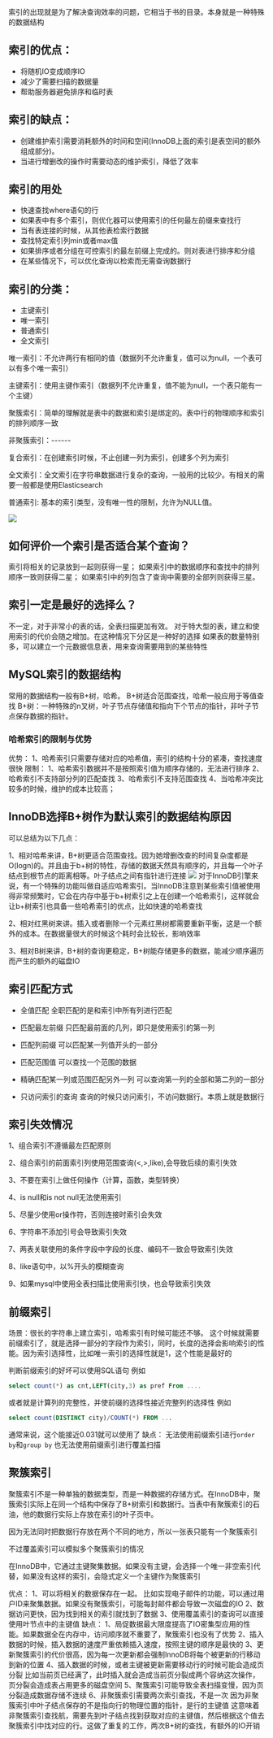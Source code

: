索引的出现就是为了解决查询效率的问题，它相当于书的目录。本身就是一种特殊的数据结构
## 索引的优点：
- 将随机IO变成顺序IO
- 减少了需要扫描的数据量
- 帮助服务器避免排序和临时表
## 索引的缺点：
- 创建维护索引需要消耗额外的时间和空间(InnoDB上面的索引是表空间的额外组成部分)。
- 当进行增删改的操作时需要动态的维护索引，降低了效率
## 索引的用处
- 快速查找where语句的行
- 如果表中有多个索引，则优化器可以使用索引的任何最左前缀来查找行
- 当有表连接的时候，从其他表检索行数据
- 查找特定索引列min或者max值
- 如果排序或者分组在可控索引的最左前缀上完成的。则对表进行排序和分组
- 在某些情况下，可以优化查询以检索而无需查询数据行
## 索引的分类：
- 主键索引 
- 唯一索引
- 普通索引
- 全文索引

唯一索引：不允许两行有相同的值（数据列不允许重复，值可以为null，一个表可以有多个唯一索引）

主键索引：使用主键作索引（数据列不允许重复，值不能为null，一个表只能有一个主键）

聚簇索引：简单的理解就是表中的数据和索引是绑定的。表中行的物理顺序和索引的排列顺序一致

非聚簇索引：------

复合索引：在创建索引时候，不止创建一列为索引，创建多个列为索引

全文索引：全文索引在字符串数据进行复杂的查询，一般用的比较少。有相关的需要一般都是使用Elasticsearch

普通索引: 基本的索引类型，没有唯一性的限制，允许为NULL值。

![](https://raw.githubusercontent.com/409582940/notes/main/images/20220303111217.png)

## 如何评价一个索引是否适合某个查询？
索引将相关的记录放到一起则获得一星；
如果索引中的数据顺序和查找中的排列顺序一致则获得二星；
如果索引中的列包含了查询中需要的全部列则获得三星。
## 索引一定是最好的选择么？
不一定，对于非常小的表的话，全表扫描更加有效。
对于特大型的表，建立和使用索引的代价会随之增加。在这种情况下分区是一种好的选择
如果表的数量特别多，可以建立一个元数据信息表，用来查询需要用到的某些特性
## MySQL索引的数据结构

常用的数据结构一般有B+树，哈希。
B+树适合范围查找，哈希一般应用于等值查找
B+树：一种特殊的n叉树，叶子节点存储值和指向下个节点的指针，非叶子节点保存数据的指针。
### 哈希索引的限制与优势
优势：
1、哈希索引只需要存储对应的哈希值，索引的结构十分的紧凑，查找速度很快
限制：
1、哈希索引数据并不是按照索引值为顺序存储的，无法进行排序
2、哈希索引不支持部分列的匹配查找
3、哈希索引不支持范围查找
4、当哈希冲突比较多的时候，维护的成本比较高；

## InnoDB选择B+树作为默认索引的数据结构原因

可以总结为以下几点：

1、相对哈希来讲，B+树更适合范围查找。因为她增删改查的时间复杂度都是O(logn)的。并且由于b+树的特性，存储的数据天然具有顺序的，并且每一个叶子结点到根节点的距离相等。叶子结点之间有指针进行连接
![](https://raw.githubusercontent.com/409582940/notes/main/images/20220310140619.png)
对于InnoDB引擎来说，有一个特殊的功能叫做自适应哈希索引。当InnoDB注意到某些索引值被使用得非常频繁时，它会在内存中基于b+树索引之上在创建一个哈希索引，这样就会让b+树索引也具备一些哈希索引的优点，比如快速的哈希查找

2、相对红黑树来讲。插入或者删除一个元素红黑树都需要重新平衡，这是一个额外的成本。在数据量很大的时候这个耗时会比较长，影响效率

3、相对B树来讲，B+树的查询更稳定，B+树能存储更多的数据，能减少顺序遍历而产生的额外的磁盘IO
## 索引匹配方式
- 全值匹配
全职匹配的是和索引中所有列进行匹配

- 匹配最左前缀
只匹配最前面的几列，即只是使用索引的第一列

- 匹配列前缀
可以匹配某一列值开头的一部分

- 匹配范围值
可以查找一个范围的数据
- 精确匹配某一列或范围匹配另外一列
可以查询第一列的全部和第二列的一部分

- 只访问索引的查询 
查询的时候只访问索引，不访问数据行。本质上就是数据行

## 索引失效情况
1、组合索引不遵循最左匹配原则

2、组合索引的前面索引列使用范围查询(<,>,like),会导致后续的索引失效

3、不要在索引上做任何操作（计算，函数，类型转换）

4、is null和is not null无法使用索引

5、尽量少使用or操作符，否则连接时索引会失效

6、字符串不添加引号会导致索引失效

7、两表关联使用的条件字段中字段的长度、编码不一致会导致索引失效

8、like语句中，以%开头的模糊查询

9、如果mysql中使用全表扫描比使用索引快，也会导致索引失效

## 前缀索引
场景：很长的字符串上建立索引，哈希索引有时候可能还不够。
这个时候就需要前缀索引了，就是选择一部分的字段作为索引，同时，长度的选择会影响索引的性能。因为索引选择性，比如唯一索引的选择性就是1，这个性能是最好的

判断前缀索引的好坏可以使用SQL语句
例如
``` sql
select count(*) as cnt,LEFT(city,3) as pref From .... 
```
或者就是计算列的完整性，并使前缀的选择性接近完整列的选择性
例如
``` sql
select count(DISTINCT city)/COUNT(*) FROM ...
```
通常来说，这个能接近0.031就可以使用了
缺点：
无法使用前缀索引进行`order by`和`group by`
也无法使用前缀索引进行覆盖扫描
## 聚簇索引
聚簇索引不是一种单独的数据类型，而是一种数据的存储方式。在InnoDB中，聚簇索引实际上在同一个结构中保存了B+树索引和数据行。当表中有聚簇索引的石油，他的数据行实际上存放在索引的叶子页中。

因为无法同时把数据行存放在两个不同的地方，所以一张表只能有一个聚簇索引

不过覆盖索引可以模拟多个聚簇索引的情况

在InnoDB中，它通过主键聚集数据。如果没有主键，会选择一个唯一非空索引代替，如果没有这样的索引，会隐式定义一个主键作为聚簇索引

优点：
1、可以将相关的数据保存在一起。
比如实现电子邮件的功能，可以通过用户ID来聚集数据。如果没有聚簇索引，可能每封邮件都会导致一次磁盘的IO
2、数据访问更快，因为找到相关的索引就找到了数据
3、使用覆盖索引的查询可以直接使用叶节点中的主键值
缺点：
1、局促数据最大限度提高了IO密集型应用的性能。如果数据全在内存中，访问顺序就不重要了，聚簇索引也没有了优势
2、插入数据的时候，插入数据的速度严重依赖插入速度，按照主键的顺序是最快的
3、更新聚簇索引的代价很高，因为每一次更新都会强制InnoDB将每个被更新的行移动到新的位置
4、插入数据的时候，或者主键被更新需要移动行的时候可能会造成页分裂
比如当前页已经满了，此时插入就会造成当前页分裂成两个容纳这次操作，页分裂会造成表占用更多的磁盘空间
5、聚簇索引可能导致全表扫描变慢，因为页分裂造成数据存储不连续
6、非聚簇索引需要两次索引查找，不是一次
因为非聚簇索引中叶子结点保存的不是指向行的物理位置的指针，是行的主键值
这意味着非聚簇索引查找航，需要先到叶子结点找到获取对应的主键值，然后根据这个值去聚簇索引中找对应的行。这做了重复的工作，两次B+树的查找，有额外的IO开销

